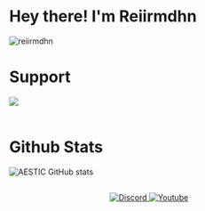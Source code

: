 # Hey there! I'm Reiirmdhn
<p align="left"> <img src="https://komarev.com/ghpvc/?username=reiirmdhn&label=Views&color=blue&style=plastic" alt="reiirmdhn" /> </p>


# Support
<p><a href="https://sociabuzz.com/aestic/donate"> <img align="left" src="https://sociabuzz.com/blog/wp-content/uploads/elementor/thumbs/sociabuzz-logo-p5w5ysltzmux6fhxcjolaktct5nc6mz86voa2f9csg.png" /></a></p><br><br>

# Github Stats

![AESTIC GitHub stats](https://github-readme-stats.vercel.app/api?username=reiirmdhn&show_icons=true&theme=github_dark)


## 

<p align="center">
    <a href="https://discordapp.com/users/359328319759450113/">
        <img alt="Discord" src="https://img.shields.io/static/v1?style=flat&logo=discord&logoColor=white&color=%237289DA&label=&message=AESTIC%233324"/>
    </a>
    <a href="https://www.youtube.com/channel/UCcSTIkB-4MhU2UccuW8JCmg/">
        <img alt="Youtube" src="https://img.shields.io/static/v1?style=flat&logo=youtube&logoColor=white&color=%23FF0000&label=&message=AESTIC"/>
    </a>
</p>
